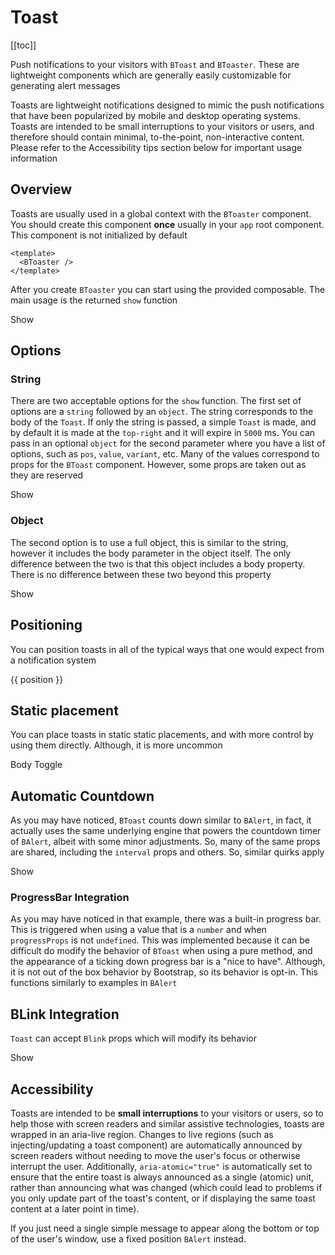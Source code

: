 # Toast

<ClientOnly>
  <Teleport to=".bd-toc">

[[toc]]

  </Teleport>
</ClientOnly>

<div class="lead mb-5">

Push notifications to your visitors with `BToast` and `BToaster`. These are lightweight components which are generally easily customizable for generating alert messages

</div>

Toasts are lightweight notifications designed to mimic the push notifications that have been popularized by mobile and desktop operating systems. Toasts are intended to be small interruptions to your visitors or users, and therefore should contain minimal, to-the-point, non-interactive content. Please refer to the Accessibility tips section below for important usage information

## Overview

Toasts are usually used in a global context with the `BToaster` component. You should create this component **once** usually in your `app` root component. This component is not initialized by default

<HighlightCard>

```vue
<template>
  <BToaster />
</template>
```

</HighlightCard>

After you create `BToaster` you can start using the provided composable. The main usage is the returned `show` function

<HighlightCard>
  <BButton @click="show('Hello World!')">Show</BButton>
  <template #html>

```vue
<template>
  <BButton @click="show('Hello World!')">Show</BButton>
</template>

<script setup lang="ts">
const {show} = useToast()
</script>
```

  </template>
</HighlightCard>

## Options

### String

There are two acceptable options for the `show` function. The first set of options are a `string` followed by an `object`. The string corresponds to the body of the `Toast`. If only the string is passed, a simple `Toast` is made, and by default it is made at the `top-right` and it will expire in `5000` ms. You can pass in an optional `object` for the second parameter where you have a list of options, such as `pos`, `value`, `variant`, etc. Many of the values correspond to props for the `BToast` component. However, some props are taken out as they are reserved

<HighlightCard>
  <BButton
    @click="
      show('Bar (this Toast will not auto expire)', {
        title: 'Foo',
        variant: 'danger',
        pos: 'top-center',
        value: true,
      })
    "
  >
    Show
  </BButton>
  <template #html>

```vue
<template>
  <BButton
    @click="
      show('Bar (this Toast will not auto expire)', {
        title: 'Foo',
        variant: 'danger',
        pos: 'top-center',
        value: true,
      })
    "
  >
    Show
  </BButton>
</template>

<script setup lang="ts">
const {show} = useToast()
</script>
```

  </template>

</HighlightCard>

### Object

The second option is to use a full object, this is similar to the string, however it includes the body parameter in the object itself. The only difference between the two is that this object includes a body property. There is no difference between these two beyond this property

<HighlightCard>
  <BButton
    @click="
      show({
        body: 'Bar (this Toast will not auto expire)',
        title: 'Foo',
        variant: 'danger',
        pos: 'top-center',
        value: true,
      })
    "
  >
    Show
  </BButton>
  <template #html>

```vue
<template>
  <BButton
    @click="
      show({
        body: 'Bar (this Toast will not auto expire)',
        title: 'Foo',
        variant: 'danger',
        pos: 'top-center',
        value: true,
      })
    "
  >
    Show
  </BButton>
</template>

<script setup lang="ts">
const {show} = useToast()
</script>
```

  </template>

</HighlightCard>

## Positioning

You can position toasts in all of the typical ways that one would expect from a notification system

<HighlightCard>
  <BButtonGroup v-for="(chunk, index) in chunks" :key="index" style="display: block;">
    <BButton
      v-for="position in chunk"
      :key="position"
      @click="show(position, {pos: position})"
    >
      {{ position }}
    </BButton>
  </BButtonGroup>
  <template #html>

```vue
<template>
  <BButtonGroup v-for="(chunk, index) in chunks" :key="index" style="display: block;">
    <BButton v-for="position in chunk" :key="position" @click="show(position, {pos: position})">
      {{ position }}
    </BButton>
  </BButtonGroup>
</template>

<script setup lang="ts">
const {show} = useToast()

const chunks = [
  'top-left',
  'top-center',
  'top-right',
  'middle-left',
  'middle-center',
  'middle-right',
  'bottom-left',
  'bottom-center',
  'bottom-right',
].reduce((all, one, i) => {
  const ch = Math.floor(i / 3)
  all[ch] = [].concat(all[ch] || [], one)
  return all
}, [])
</script>
```

</template>
</HighlightCard>

## Static placement

You can place toasts in static static placements, and with more control by using them directly. Although, it is more uncommon

<HighlightCard>
  <BToast v-model="active" variant="info">
    <template #title>
      Title
    </template>
      Body
  </BToast>
  <BButton @click="active = !active">Toggle</BButton>
  <template #html>

```vue-html
<BToast v-model="active" variant="info">
  <template #title>
    Title
  </template>
    Body
</BToast>
<BButton @click="active = !active">Toggle</BButton>
```

</template>
</HighlightCard>

## Automatic Countdown

As you may have noticed, `BToast` counts down similar to `BAlert`, in fact, it actually uses the same underlying engine that powers the countdown timer of `BAlert`, albeit with some minor adjustments. So, many of the same props are shared, including the `interval` props and others. So, similar quirks apply

<HighlightCard>
  <BButton
    @click="
      show('Watch me!', {
        title: 'Counting down!',
        variant: 'info',
        pos: 'middle-center',
        value: 10000,
        interval: 100,
        progressProps: {
          variant: 'danger',
        },
      })
    "
  >
    Show
  </BButton>
  <template #html>

```vue
<template>
  <BButton
    @click="
      show('Watch me!', {
        title: 'Counting down!',
        variant: 'info',
        pos: 'middle-center',
        value: 10000,
        interval: 100,
        progressProps: {
          variant: 'danger',
        },
      })
    "
  >
    Show
  </BButton>
</template>

<script setup lang="ts">
const {show} = useToast()
</script>
```

  </template>

</HighlightCard>

### ProgressBar Integration

As you may have noticed in that example, there was a built-in progress bar. This is triggered when using a value that is a `number` and when `progressProps` is not `undefined`. This was implemented because it can be difficult do modify the behavior of `BToast` when using a pure method, and the appearance of a ticking down progress bar is a "nice to have". Although, it is not out of the box behavior by Bootstrap, so its behavior is opt-in. This functions similarly to examples in `BAlert`

## BLink Integration

`Toast` can accept `Blink` props which will modify its behavior

<HighlightCard>
  <BButton @click="show('I am a BLink', {href: 'https://getbootstrap.com/', target: '_blank'})">
    Show
  </BButton>
  <template #html>

```vue
<template>
  <BButton @click="show('I am a BLink', {href: 'https://getbootstrap.com/', target: '_blank'})">
    Show
  </BButton>
</template>

<script setup lang="ts">
const {show} = useToast()
</script>
```

  </template>

</HighlightCard>

## Accessibility

Toasts are intended to be **small interruptions** to your visitors or users, so to help those with screen readers and similar assistive technologies, toasts are wrapped in an aria-live region. Changes to live regions (such as injecting/updating a toast component) are automatically announced by screen readers without needing to move the user's focus or otherwise interrupt the user. Additionally, `aria-atomic="true"` is automatically set to ensure that the entire toast is always announced as a single (atomic) unit, rather than announcing what was changed (which could lead to problems if you only update part of the toast's content, or if displaying the same toast content at a later point in time).

If you just need a single simple message to appear along the bottom or top of the user's window, use a fixed position `BAlert` instead.

<ComponentReference :data="data" />

<script setup lang="ts">
import {data} from '../../data/components/toast.data'
import ComponentReference from '../../components/ComponentReference.vue'
import {BButtonGroup, BButton, BToast, useToast} from 'bootstrap-vue-next'
import HighlightCard from '../../components/HighlightCard.vue'
import {ref} from 'vue'

const {show, toasts} = useToast()

const active = ref(true)

const chunks = [
  'top-left',
  'top-center',
  'top-right',
  'middle-left',
  'middle-center',
  'middle-right',
  'bottom-left',
  'bottom-center',
  'bottom-right',
].reduce((all, one, i) => {
  const ch = Math.floor(i / 3)
  all[ch] = [].concat(all[ch] || [], one)
  return all
}, [])
</script>
